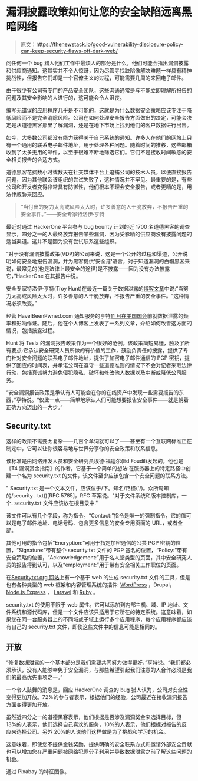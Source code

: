 # 漏洞披露政策如何让您的安全缺陷远离黑暗网络

> 原文：<https://thenewstack.io/good-vulnerability-disclosure-policy-can-keep-security-flaws-off-dark-web/>

问任何一个 bug 猎人他们工作中最烦人的部分是什么，他们可能会指出漏洞披露和供应商通知。这其实并不令人惊讶，因为尽管寻找缺陷像解决难题一样具有精神挑战性，但报告它们却是一个官僚主义的过程，可能需要几周的来回电子邮件。

由于很少有公司有专门的产品安全团队，这些沟通通常是与不能立即理解所报告的问题及其安全影响的人进行的，这可能会令人沮丧。

编写无错误的应用程序几乎是不可能的，这就是为什么数据安全策略应该专注于降低风险而不是完全消除风险。公司在如何处理安全报告方面做出的决定，可能会决定是从道德黑客那里了解漏洞，还是在地下市场上找到他们的客户数据进行出售。

如今，大多数公司都没有能力获得关于自己系统的通知。许多人在他们的网站上只有一个通用的联系电子邮件地址，用于处理各种问题。随着时间的推移，这些邮箱收到了太多无用的邮件，以至于很难不断地筛选它们。它们不是接收时间敏感的安全相关报告的合适方式。

道德黑客花费数小时或数天在社交媒体平台上追捕公司的技术人员，以便直接报告问题，因为其他联系该组织的尝试失败了，这种情况并不罕见。最重要的是，有些公司和开发者变得非常具有防御性，他们根本不理会安全报告，或者更糟的是，用法律威胁来回应。

> “当付出的努力太高或风险太大时，许多善意的人干脆放弃，不报告严重的安全事件。”——安全专家特洛伊·亨特

最近对通过 HackerOne 平台参与 bug bounty 计划的近 1700 名道德黑客的调查显示，四分之一的人最终放弃报告某些漏洞，因为受影响的供应商没有披露问题的适当渠道。这并不是因为没有尝试联系这些组织。

“对于没有漏洞披露政策(VDP)的公司来说，这是一个公开的过程和渠道，公开说明如何安全地报告漏洞，并为黑客提供'安全港'语言，对于知道漏洞的白帽黑客来说，最常见的(也是法律上最安全的途径)是不披露——因为没有办法披露它，”HackerOne 在其报告中说。

安全专家特洛伊·亨特(Troy Hunt)在最近一篇关于数据泄露的[博客文章](https://www.troyhunt.com/fixing-data-breaches-part-3-the-ease-of-disclosure/)中说:“当努力太高或风险太大时，许多善意的人干脆放弃，不报告严重的安全事件。“这种情况必须改变。”

经营 HaveIBeenPwned.com 通知服务的亨特[11 月在美国国会](https://www.troyhunt.com/heres-what-im-telling-us-congress-about-data-breaches/)前就数据泄露的频率和影响作证。随后，他在个人博客上发表了一系列文章，介绍如何改善这方面的情况，包括披露过程。

Hunt 将 Tesla 的漏洞报告政策作为一个很好的范例。该政策简短易懂，触及了所有要点:它承认安全研究人员所做的有价值的工作，鼓励负责任的披露，提供了专门针对安全问题的联系电子邮件地址，提供了加密电子邮件通信的 PGP 密钥，提供了回应的时间表，并承诺公司在遵守一些道德准则的情况下不会对记者采取法律行动，包括真诚努力避免侵犯隐私、破坏和修改他人数据以及中断或降低公司服务。

“安全漏洞报告政策是承认有人可能会在你的在线资产中发现一些需要报告的东西，”亨特说。“仅此一点——简单地承认人们可能想要报告安全事件——就是朝着正确方向迈出的一大步。”

## Security.txt

这样的政策不需要太复杂——几百个单词就可以了——甚至有一个互联网标准正在制定中，它可以让你很容易地与世界分享你的安全政策和联系信息。

该标准是由网络开发人员和安全研究员埃德·福迪尔(Ed Foudil)发起的，他也是《T4 漏洞赏金指南》的作者。它基于一个简单的想法:在服务器上的特定路径中创建一个名为 security.txt 的文件，该文件至少应该包含一个安全问题的联系方法。

" Security.txt 是一个文本文件，应该位于/下。知名/路径('/)。众所周知的/security . txt))[RFC 5785]，RFC 草案说。"对于文件系统和版本控制库，一个. security.txt 文件应该放在根目录中."

该文件可以有几个字段，称为指令。“Contact:”指令是唯一的强制指令，它的值可以是电子邮件地址、电话号码、包含更多信息的安全专用页面的 URL，或者全部。

其他可用的指令包括“Encryption:”可用于指定加密通信的公共 PGP 密钥的位置，“Signature:”带有整个 security.txt 文件的 PGP 签名的位置，“Policy:”带有安全策略的位置，“Acknowledgement:”用于名人堂类型的页面，其中安全研究人员的报告得到认可，以及“employment:”用于带有安全相关工作职位的页面。

在[Securitytxt.org 网站](https://securitytxt.org/)上有一个基于 web 的生成 security.txt 文件的工具，但是也有各种类型的 web 框架和内容管理系统的插件: [WordPress](https://wordpress.org/plugins/wp-security-txt/) ，Drupal， [Node.js Express](https://github.com/lirantal/express-security-txt) ， [Laravel](https://github.com/austinheap/laravel-security-txt) 和 [Ruby](https://github.com/sqreen/rb-security-txt) 。

security.txt 的使用不限于 web 属性。它可以添加到内部主机、域、IP 地址、文件系统和源代码库，但是一个文件应该只适用于它所在的特定系统。这意味着，如果您在同一台服务器上的不同域或子域上运行多个应用程序，每个应用程序都应该有自己的 security.txt 文件，即使这些文件中的信息可能是相同的。

## 开放

“修复数据泄露的一个基本部分是我们需要共同努力做得更好，”亨特说。“我们都必须承认，没有人能够幸免于安全漏洞，与那些希望引起我们注意的人合作必须是我们的最高优先事项之一。”

一个令人鼓舞的消息是，回应 HackerOne 调查的 bug 猎人认为，公司对安全性变得更加开放。72%的参与者表示，根据他们的经验，公司最近在接收漏洞报告方面变得更加开放。

虽然近四分之一的道德黑客表示，他们根据是否涉及漏洞奖金来选择目标，但 13%的人表示，他们选择自己喜欢的服务，10%的人表示，他们根据对报告的反应来选择公司。另外 20%的人说他们这样做是为了挑战和学习的机会。

这意味着，即使您不提供金钱奖励，提供明确的安全联系方式和邀请外部安全贡献也可以增加您在严重问题被网络犯罪分子利用并导致数据泄露之前了解这些问题的机会。

通过 Pixabay 的特征图像。

<svg xmlns:xlink="http://www.w3.org/1999/xlink" viewBox="0 0 68 31" version="1.1"><title>Group</title> <desc>Created with Sketch.</desc></svg>